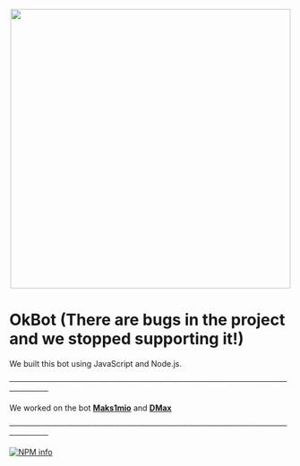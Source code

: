 <p align="center">
  <img width="500px" src="https://repository-images.githubusercontent.com/234513047/c8ed5a80-3fcf-11ea-99b8-1ca6622f3ec6">
</p>

# OkBot (There are bugs in the project and we stopped supporting it!)
We built this bot using JavaScript and Node.js.

**─────────────────────────────────────────────────────────**

We worked on the bot [**Maks1mio**](https://github.com/Tulto) and [**DMax**](https://github.com/DMax-YT)

**─────────────────────────────────────────────────────────**

  <p>
    <a href="https://nodei.co/npm/discord.js/"><img src="https://nodei.co/npm/discord.js.png?downloads=true&stars=true" alt="NPM info" /></a>
  </p> 
  
